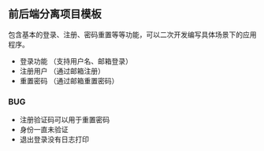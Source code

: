 ## 前后端分离项目模板

包含基本的登录、注册、密码重置等等功能，可以二次开发编写具体场景下的应用程序。

* 登录功能 （支持用户名、邮箱登录）
* 注册用户 （通过邮箱注册）
* 重置密码 （通过邮箱重置密码）

### BUG

* 注册验证码可以用于重置密码
* 身份一直未验证
* 退出登录没有日志打印
